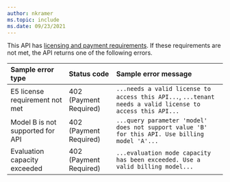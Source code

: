 ```yaml
---
author: nkramer
ms.topic: include
ms.date: 09/23/2021
---
```


<!-- markdownlint-disable MD041-->

This API has [licensing and payment requirements](/graph/teams-licenses). If these requirements are not met, the API returns one of the following errors.

| Sample error type                | Status code            | Sample error message                                                                                      |
|:---------------------------------|:-----------------------|:----------------------------------------------------------------------------------------------------------|
| E5 license requirement not met   | 402 (Payment Required) | `...needs a valid license to access this API...`, `...tenant needs a valid license to access this API...` |
| Model B is not supported for API | 402 (Payment Required) | `...query parameter 'model' does not support value 'B' for this API. Use billing model 'A'...`            |
| Evaluation capacity exceeded     | 402 (Payment Required) | `...evaluation mode capacity has been exceeded. Use a valid billing model...`                             |

